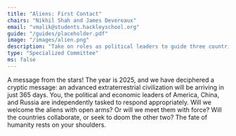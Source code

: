 ```yaml
---
title: "Aliens: First Contact"
chairs: "Nikhil Shah and James Devereaux"
email: "vmalik@students.hackleyschool.org"
guide: "/guides/placeholder.pdf"
image: "/images/alien.png"
description: "Take on roles as political leaders to guide three countries in their response to first contact with extraterritorials."
type: "Specialized Committee"
ms: false
---
```

A message from the stars! The year is 2025, and we have deciphered a cryptic message: an advanced extraterrestrial civilization will be arriving in just 365 days. You, the political and economic leaders of America, China, and Russia are independently tasked to respond appropriately. Will we welcome the aliens with open arms? Or will we meet them with force? Will the countries collaborate, or seek to doom the other two? The fate of humanity rests on your shoulders.